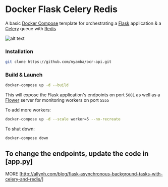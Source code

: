 # Docker Flask Celery Redis

A basic [Docker Compose](https://docs.docker.com/compose/) template for orchestrating a [Flask](http://flask.pocoo.org/) application & a [Celery](http://www.celeryproject.org/) queue with [Redis](https://redis.io/)

![alt text](https://github.com/Tsevel/ocr-api/img.png)

### Installation

```bash
git clone https://github.com/nyamba/ocr-api.git
```

### Build & Launch

```bash
docker-compose up -d --build
```

This will expose the Flask application's endpoints on port `5001` as well as a [Flower](https://github.com/mher/flower) server for monitoring workers on port `5555`

To add more workers:
```bash
docker-compose up -d --scale worker=5 --no-recreate
```

To shut down:

```bash
docker-compose down
```

To change the endpoints, update the code in [app.py]
---

MORE [http://allynh.com/blog/flask-asynchronous-background-tasks-with-celery-and-redis/]
